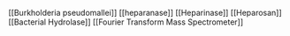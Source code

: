 [[Burkholderia pseudomallei]]
[[heparanase]]
[[Heparinase]]
[[Heparosan]]
[[Bacterial Hydrolase]]
[[Fourier Transform Mass Spectrometer]]
